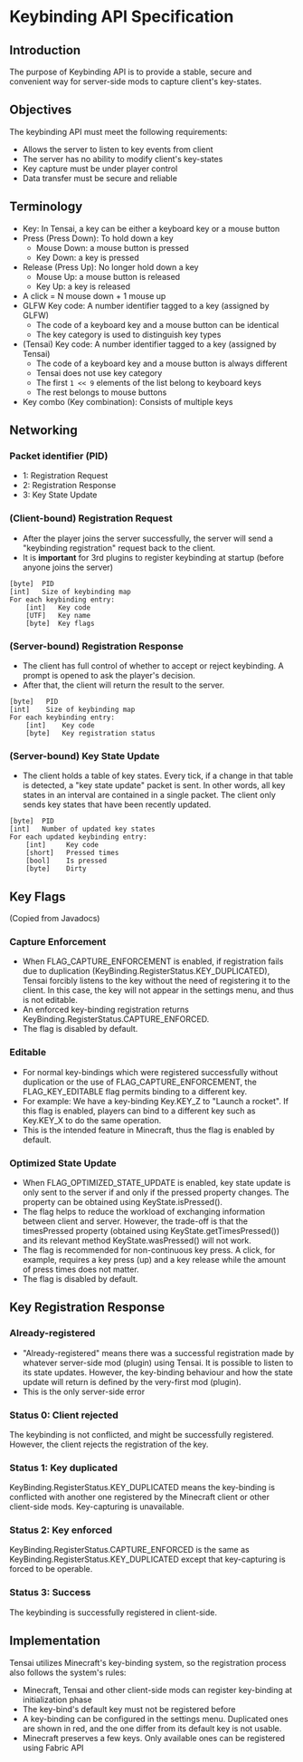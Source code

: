 # Keybinding API Specification

## Introduction
The purpose of Keybinding API is to provide a stable, secure and convenient way for server-side mods to capture client's key-states.

## Objectives

The keybinding API must meet the following requirements:
- Allows the server to listen to key events from client
- The server has no ability to modify client's key-states
- Key capture must be under player control
- Data transfer must be secure and reliable

## Terminology

- Key: In Tensai, a key can be either a keyboard key or a mouse button
- Press (Press Down): To hold down a key
    + Mouse Down: a mouse button is pressed
    + Key Down: a key is pressed
- Release (Press Up): No longer hold down a key
    + Mouse Up: a mouse button is released
    + Key Up: a key is released
- A click = N mouse down + 1 mouse up
- GLFW Key code: A number identifier tagged to a key (assigned by GLFW)
    + The code of a keyboard key and a mouse button can be identical
    + The key category is used to distinguish key types
- (Tensai) Key code: A number identifier tagged to a key (assigned by Tensai)
    + The code of a keyboard key and a mouse button is always different
    + Tensai does not use key category
    + The first `1 << 9` elements of the list belong to keyboard keys
    + The rest belongs to mouse buttons
- Key combo (Key combination): Consists of multiple keys

## Networking

### Packet identifier (PID)
- 1: Registration Request
- 2: Registration Response
- 3: Key State Update

### (Client-bound) Registration Request
- After the player joins the server successfully, the server will send a "keybinding registration" request back to the client.<br>
- It is **important** for 3rd plugins to register keybinding at startup (before anyone joins the server)

```
[byte]  PID
[int]   Size of keybinding map
For each keybinding entry:
    [int]   Key code
    [UTF]   Key name
    [byte]  Key flags
```

### (Server-bound) Registration Response
- The client has full control of whether to accept or reject keybinding. A prompt is opened to ask the player's decision.
- After that, the client will return the result to the server.

```
[byte]   PID
[int]    Size of keybinding map
For each keybinding entry:
    [int]    Key code
    [byte]   Key registration status
```

### (Server-bound) Key State Update
- The client holds a table of key states. Every tick, if a change in that table is detected, a "key state update" packet is sent. In other words, all key states in an interval are contained in a single packet. The client only sends key states that have been recently updated.

```
[byte]  PID
[int]   Number of updated key states
For each updated keybinding entry:
    [int]     Key code
    [short]   Pressed times
    [bool]    Is pressed
    [byte]    Dirty
```

## Key Flags
(Copied from Javadocs)

### Capture Enforcement
- When FLAG_CAPTURE_ENFORCEMENT is enabled, if registration fails due to duplication (KeyBinding.RegisterStatus.KEY_DUPLICATED), Tensai forcibly listens to the key without the need of registering it to the client. In this case, the key will not appear in the settings menu, and thus is not editable.
- An enforced key-binding registration returns KeyBinding.RegisterStatus.CAPTURE_ENFORCED.
- The flag is disabled by default.

### Editable
- For normal key-bindings which were registered successfully without duplication or the use of FLAG_CAPTURE_ENFORCEMENT, the FLAG_KEY_EDITABLE flag permits binding to a different key. 
- For example: We have a key-binding Key.KEY_Z to "Launch a rocket". If this flag is enabled, players can bind to a different key such as Key.KEY_X to do the same operation. 
- This is the intended feature in Minecraft, thus the flag is enabled by default.

### Optimized State Update
- When FLAG_OPTIMIZED_STATE_UPDATE is enabled, key state update is only sent to the server if and only if the pressed property changes. The property can be obtained using KeyState.isPressed(). 
- The flag helps to reduce the workload of exchanging information between client and server. However, the trade-off is that the timesPressed property (obtained using KeyState.getTimesPressed()) and its relevant method KeyState.wasPressed() will not work. 
- The flag is recommended for non-continuous key press. A click, for example, requires a key press (up) and a key release while the amount of press times does not matter. 
- The flag is disabled by default.

## Key Registration Response

### Already-registered
- "Already-registered" means there was a successful registration made by whatever server-side mod (plugin) using Tensai. It is possible to listen to its state updates. However, the key-binding behaviour and how the state update will return is defined by the very-first mod (plugin).
- This is the only server-side error

### Status 0: Client rejected
The keybinding is not conflicted, and might be successfully registered. However, the client rejects the registration of the key.

### Status 1: Key duplicated
KeyBinding.RegisterStatus.KEY_DUPLICATED means the key-binding is conflicted with another one registered by the Minecraft client or other client-side mods. Key-capturing is unavailable.

### Status 2: Key enforced
KeyBinding.RegisterStatus.CAPTURE_ENFORCED is the same as KeyBinding.RegisterStatus.KEY_DUPLICATED except that key-capturing is forced to be operable.

### Status 3: Success
The keybinding is successfully registered in client-side.

## Implementation

Tensai utilizes Minecraft's key-binding system, so the registration process also follows the system's rules:
- Minecraft, Tensai and other client-side mods can register key-binding at initialization phase
- The key-bind's default key must not be registered before
- A key-binding can be configured in the settings menu. Duplicated ones are shown in red, and the one differ from its default key is not usable.
- Minecraft preserves a few keys. Only available ones can be registered using Fabric API
